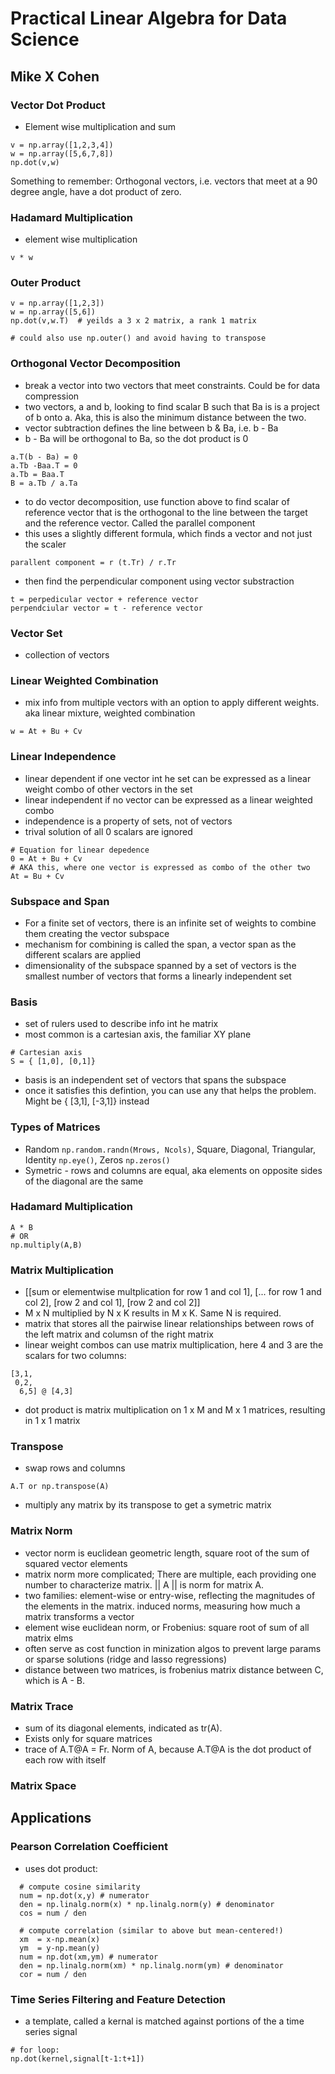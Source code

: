 # Practical Linear Algebra for Data Science
## Mike X Cohen


### Vector Dot Product 
* Element wise multiplication and sum

```
v = np.array([1,2,3,4])
w = np.array([5,6,7,8])
np.dot(v,w)
```
Something to remember: Orthogonal vectors, i.e. vectors that meet at a 90 degree angle, have a dot product of zero.  

### Hadamard Multiplication
* element wise multiplication
```
v * w
```

### Outer Product

```
v = np.array([1,2,3])
w = np.array([5,6])
np.dot(v,w.T)  # yeilds a 3 x 2 matrix, a rank 1 matrix

# could also use np.outer() and avoid having to transpose
```

### Orthogonal Vector Decomposition
* break a vector into two vectors that meet constraints.  Could be for data compression
* two vectors, a and b, looking to find scalar B such that Ba is is a project of b onto a.  Aka, this is also the minimum distance between the two.  
* vector subtraction defines the line between b & Ba, i.e. b - Ba
* b - Ba will be orthogonal to Ba, so the dot product is 0
```
a.T(b - Ba) = 0
a.Tb -Baa.T = 0
a.Tb = Baa.T
B = a.Tb / a.Ta
```
* to do vector decomposition, use function above to find scalar of reference vector that is the orthogonal to the line between the target and the reference vector.  Called the parallel component
* this uses a slightly different formula, which finds a vector and not just the scaler
```
parallent component = r (t.Tr) / r.Tr
``` 
* then find the perpendicular component using vector substraction
```
t = perpedicular vector + reference vector
perpendciular vector = t - reference vector
```

### Vector Set
* collection of vectors

### Linear Weighted Combination
* mix info from multiple vectors with an option to apply different weights.  aka linear mixture, weighted combination
```
w = At + Bu + Cv
```

### Linear Independence
* linear dependent if one vector int he set can be expressed as a linear weight combo of other vectors in the set
* linear independent if no vector can be expressed as a linear weighted combo
* independence is a property of sets, not of vectors
* trival solution of all 0 scalars are ignored
```
# Equation for linear depedence
0 = At + Bu + Cv
# AKA this, where one vector is expressed as combo of the other two
At = Bu + Cv
```

### Subspace and Span
* For a finite set of vectors, there is an infinite set of weights to combine them creating the vector subspace
* mechanism for combining is called the span, a vector span as the different scalars are applied
* dimensionality of the subspace spanned by a set of vectors is the smallest number of vectors that forms a linearly independent set

### Basis
* set of rulers used to describe info int he matrix
* most common is a cartesian axis, the familiar XY plane 
```
# Cartesian axis
S = { [1,0], [0,1]}
```
* basis is an independent set of vectors that spans the subspace
* once it satisfies this defintion, you can use any that helps the problem.  Might be { [3,1], [-3,1]} instead

### Types of Matrices
* Random ```np.random.randn(Mrows, Ncols)```, Square, Diagonal, Triangular, Identity ```np.eye()```, Zeros ```np.zeros()```
* Symetric - rows and columns are equal, aka elements on opposite sides of the diagonal are the same

### Hadamard Multiplication
```
A * B
# OR 
np.multiply(A,B)
```

### Matrix Multiplication
* [[sum or elementwise multplication for row 1 and col 1], [... for row 1 and col 2], [row 2 and col 1], [row 2 and col 2]]
* M x N multiplied by N x K results in M x K.  Same N is required.  
* matrix that stores all the pairwise linear relationships between rows of the left matrix and columsn of the right matrix
* linear weight combos can use matrix multiplication, here 4 and 3 are the scalars for two columns: 
```
[3,1,
 0,2,
  6,5] @ [4,3]
```
* dot product is matrix multiplication on 1 x M and M x 1 matrices, resulting in 1 x 1 matrix


### Transpose
* swap rows and columns
```
A.T or np.transpose(A)
```
* multiply any matrix by its transpose to get a symetric matrix

### Matrix Norm
* vector norm is euclidean geometric length, square root of the sum of squared vector elements
* matrix norm more complicated;  There are multiple, each providing one number to characterize matrix.  || A || is norm for matrix A.
* two families:  element-wise or entry-wise, reflecting the magnitudes of the elements in the matrix.  induced norms, measuring how much a matrix transforms a vector
* element wise euclidean norm, or Frobenius:  square root of sum of all matrix elms
* often serve as cost function in minization algos to prevent large params or sparse solutions (ridge and lasso regressions)
* distance between two matrices, is frobenius matrix distance between C, which is A - B. 

### Matrix Trace
* sum of its diagonal elements, indicated as tr(A). 
* Exists only for square matrices
* trace of A.T@A = Fr. Norm of A, because A.T@A is the dot product of each row with itself

### Matrix Space




## Applications

### Pearson Correlation Coefficient
* uses dot product: 
```
  # compute cosine similarity
  num = np.dot(x,y) # numerator
  den = np.linalg.norm(x) * np.linalg.norm(y) # denominator
  cos = num / den

  # compute correlation (similar to above but mean-centered!)
  xm  = x-np.mean(x)
  ym  = y-np.mean(y)
  num = np.dot(xm,ym) # numerator
  den = np.linalg.norm(xm) * np.linalg.norm(ym) # denominator
  cor = num / den
```

### Time Series Filtering and Feature Detection
* a template, called a kernal is matched against portions of the a time series signal
```
# for loop: 
np.dot(kernel,signal[t-1:t+1])
```

